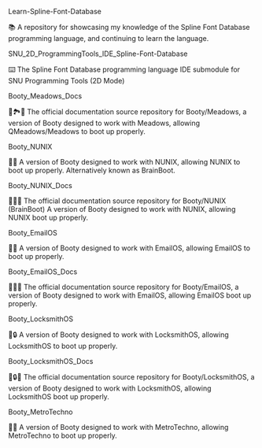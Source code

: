 
Learn-Spline-Font-Database

📚️ A repository for showcasing my knowledge of the Spline Font Database programming language, and continuing to learn the language. 

SNU_2D_ProgrammingTools_IDE_Spline-Font-Database

⌨️ The Spline Font Database programming language IDE submodule for SNU Programming Tools (2D Mode)

Booty_Meadows_Docs

🥾️🏞️📖️ The official documentation source repository for Booty/Meadows, a version of Booty designed to work with Meadows, allowing QMeadows/Meadows to boot up properly.

Booty_NUNIX

🥾️🧠️ A version of Booty designed to work with NUNIX, allowing NUNIX to boot up properly. Alternatively known as BrainBoot.

Booty_NUNIX_Docs

🥾️🧠️📖️ The official documentation source repository for Booty/NUNIX (BrainBoot) A version of Booty designed to work with NUNIX, allowing NUNIX boot up properly.

Booty_EmailOS

🥾️📧️ A version of Booty designed to work with EmailOS, allowing EmailOS to boot up properly.

Booty_EmailOS_Docs

🥾️📧️📖️ The official documentation source repository for Booty/EmailOS, a version of Booty designed to work with EmailOS, allowing EmailOS boot up properly.

Booty_LocksmithOS

🥾️🔒️ A version of Booty designed to work with LocksmithOS, allowing LocksmithOS to boot up properly.

Booty_LocksmithOS_Docs

🥾️🔒️📖️ The official documentation source repository for Booty/LocksmithOS, a version of Booty designed to work with LocksmithOS, allowing LocksmithOS boot up properly.

Booty_MetroTechno

🥾️🚦️ A version of Booty designed to work with MetroTechno, allowing MetroTechno to boot up properly.

